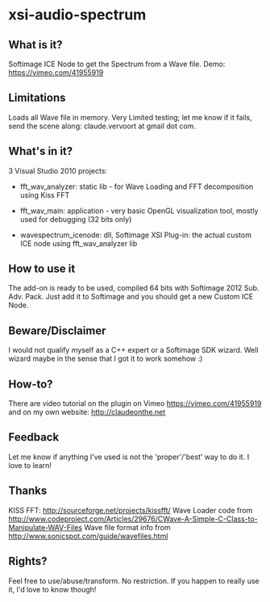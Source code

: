 xsi-audio-spectrum
==================

What is it?
-----------

Softimage ICE Node to get the Spectrum from a Wave file. Demo: https://vimeo.com/41955919

Limitations
-----------

Loads all Wave file in memory.
Very Limited testing; let me know if it fails, send the scene along: claude.vervoort at gmail dot com.

What's in it?
-------------

3 Visual Studio 2010 projects:

* fft_wav_analyzer: static lib - for Wave Loading and FFT decomposition using Kiss FFT

* fft_wav_main: application - very basic OpenGL visualization tool, mostly used for debugging (32 bits only)

* wavespectrum_icenode: dll, Softimage XSI Plug-in: the actual custom ICE node using fft_wav_analyzer lib

How to use it
--------------

The add-on is ready to be used, compiled 64 bits with Softimage 2012 Sub. Adv. Pack. Just add it to Softimage and 
you should get a new Custom ICE Node.


Beware/Disclaimer
-----------------

I would not qualify myself as a C++ expert or a Softimage SDK wizard. Well wizard maybe in the sense that I got it to work somehow :)


How-to?
-------
There are video tutorial on the plugin on Vimeo https://vimeo.com/41955919 and on my own website: http://claudeonthe.net


Feedback
--------

Let me know if anything I've used is not the 'proper'/'best' way to do it. I love to learn!

Thanks
------
KISS FFT: http://sourceforge.net/projects/kissfft/
Wave Loader code from http://www.codeproject.com/Articles/29676/CWave-A-Simple-C-Class-to-Manipulate-WAV-Files
Wave file format info from http://www.sonicspot.com/guide/wavefiles.html

Rights?
------

Feel free to use/abuse/transform. No restriction. If you happen to really use it, I'd love to know though! 